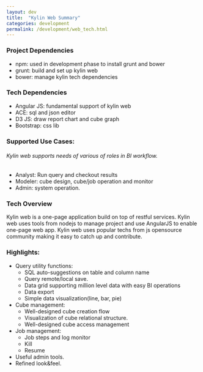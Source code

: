 ```yaml
---
layout: dev
title:  "Kylin Web Summary"
categories: development
permalink: /development/web_tech.html
---
```


### Project Dependencies
* npm: used in development phase to install grunt and bower
* grunt: build and set up kylin web
* bower: manage kylin tech dependencies

### Tech Dependencies
* Angular JS: fundamental support of kylin web
* ACE: sql and json editor
* D3 JS: draw report chart and cube graph
* Bootstrap: css lib

### Supported Use Cases:

###### Kylin web supports needs of various of roles in BI workflow. 

* Analyst: Run query and checkout results
* Modeler: cube design, cube/job operation and monitor
* Admin: system operation.

### Tech Overview 
Kylin web is a one-page application build on top of restful services. Kylin web uses tools from nodejs to manage project and use AngularJS to enable one-page web app. Kylin web uses popular techs from js opensource community making it easy to catch up and contribute. 

### Highlights:
* Query utility functions:
    * SQL auto-suggestions on table and column name
    * Query remote/local save.
    * Data grid supporting million level data with easy BI operations
    * Data export
    * Simple data visualization(line, bar, pie)
* Cube management:
    * Well-designed cube creation flow
    * Visualization of cube relational structure.
    * Well-designed cube access management
* Job management:
    * Job steps and log monitor
    * Kill
    * Resume
* Useful admin tools.
* Refined look&feel.
